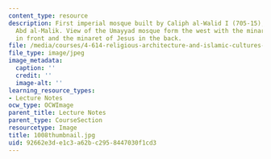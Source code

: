 ```yaml
---
content_type: resource
description: First imperial mosque built by Caliph al-Walid I (705-15), the son of
  Abd al-Malik. View of the Umayyad mosque form the west with the minaret of Qaytbay
  in front and the minaret of Jesus in the back.
file: /media/courses/4-614-religious-architecture-and-islamic-cultures-fall-2002/92662e3de1c3a62bc2958447030f1cd3_1008thumbnail.jpg
file_type: image/jpeg
image_metadata:
  caption: ''
  credit: ''
  image-alt: ''
learning_resource_types:
- Lecture Notes
ocw_type: OCWImage
parent_title: Lecture Notes
parent_type: CourseSection
resourcetype: Image
title: 1008thumbnail.jpg
uid: 92662e3d-e1c3-a62b-c295-8447030f1cd3
---
```

